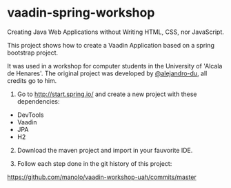 # vaadin-spring-workshop

Creating Java Web Applications without Writing HTML, CSS, nor JavaScript.

This project shows how to create a Vaadin Application based on 
a spring bootstrap project.

It was used in a workshop for computer students in the University of 'Alcala de Henares'.
The original project was developed by [@alejandro-du](https://github.com/alejandro-du), all credits go to him.

1. Go to  http://start.spring.io/ and create a new project with these dependencies:
 - DevTools
 - Vaadin
 - JPA
 - H2

2. Download the maven project and import in your fauvorite IDE.

3. Follow each step done in the git history of this project:

  https://github.com/manolo/vaadin-workshop-uah/commits/master

